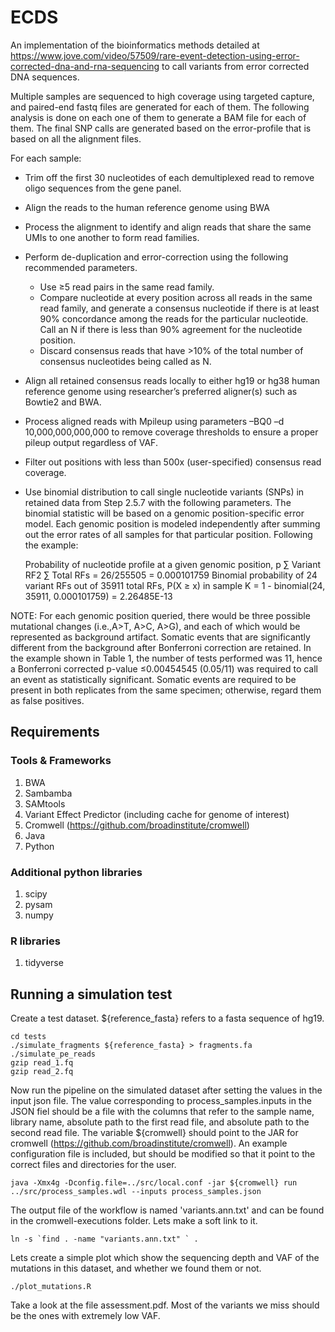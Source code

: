 # ECDS

An implementation of the bioinformatics methods detailed at https://www.jove.com/video/57509/rare-event-detection-using-error-corrected-dna-and-rna-sequencing to call variants from error corrected DNA sequences.

Multiple samples are sequenced to high coverage using targeted capture, and paired-end fastq files are generated for each of them. The following analysis is done on each one of them to generate a BAM file for each of them. The final SNP calls are generated based on the error-profile that is based on all the alignment files.

For each sample:
* Trim off the first 30 nucleotides of each demultiplexed read to remove oligo sequences from the gene panel.
* Align the reads to the human reference genome using BWA
* Process the alignment to identify and align reads that share the same UMIs to one another to form read families.
* Perform de-duplication and error-correction using the following recommended parameters.
  * Use ≥5 read pairs in the same read family.
  * Compare nucleotide at every position across all reads in the same read family, and generate a consensus nucleotide if there is at least 90% concordance among the reads for the particular nucleotide. Call an N if there is less than 90% agreement for the nucleotide position.
  * Discard consensus reads that have >10% of the total number of consensus nucleotides being called as N.
* Align all retained consensus reads locally to either hg19 or hg38 human reference genome using researcher’s preferred aligner(s) such as Bowtie2 and BWA.
* Process aligned reads with Mpileup using parameters –BQ0 –d 10,000,000,000,000 to remove coverage thresholds to ensure a proper pileup output regardless of VAF.
* Filter out positions with less than 500x (user-specified) consensus read coverage.
* Use binomial distribution to call single nucleotide variants (SNPs) in retained data from Step 2.5.7 with the following parameters. The binomial statistic will be based on a genomic position-specific error model. Each genomic position is modeled independently after summing out the error rates of all samples for that particular position. Following the example:

  Probability of nucleotide profile at a given genomic position, p
  ∑ Variant RF2 ∑ Total RFs
  = 26/255505
  = 0.000101759
  Binomial probability of 24 variant RFs out of 35911 total RFs, P(X ≥ x) in sample K
  = 1 - binomial(24, 35911, 0.000101759)
  = 2.26485E-13

NOTE: For each genomic position queried, there would be three possible mutational changes (i.e.,A>T, A>C, A>G), and each of which would be represented as background artifact. Somatic events that are significantly different from the background after Bonferroni correction are retained. In the example shown in Table 1, the number of tests performed was 11, hence a Bonferroni corrected p-value ≤0.00454545 (0.05/11) was required to call an event as statistically significant.
Somatic events are required to be present in both replicates from the same specimen; otherwise, regard them as false positives.

## Requirements

### Tools & Frameworks
1. BWA
2. Sambamba
3. SAMtools
4. Variant Effect Predictor (including cache for genome of interest)
5. Cromwell (https://github.com/broadinstitute/cromwell)
6. Java
7. Python

### Additional python libraries
1. scipy
3. pysam
4. numpy

### R libraries
1. tidyverse

## Running a simulation test

Create a test dataset. ${reference_fasta} refers to a fasta sequence of hg19. 

```
cd tests
./simulate_fragments ${reference_fasta} > fragments.fa
./simulate_pe_reads
gzip read_1.fq
gzip read_2.fq
```

Now run the pipeline on the simulated dataset after setting the values in the input json file. The value corresponding to process_samples.inputs in the JSON fiel should be a file with the columns that refer to the sample name, library name, absolute path to the first read file, and absolute path to the second read file. The variable ${cromwell} should point to the JAR for cromwell (https://github.com/broadinstitute/cromwell). An example configuration file is included, but should be modified so that it point to the correct files and directories for the user.

```
java -Xmx4g -Dconfig.file=../src/local.conf -jar ${cromwell} run ../src/process_samples.wdl --inputs process_samples.json
```

The output file of the workflow is named 'variants.ann.txt' and can be found in the cromwell-executions folder. Lets make a soft link to it.

```
ln -s `find . -name "variants.ann.txt" ` .
```

Lets create a simple plot which show the sequencing depth and VAF of the mutations in this dataset, and whether we found them or not.

```
./plot_mutations.R
```

Take a look at the file assessment.pdf. Most of the variants we miss should be the ones with extremely low VAF.

